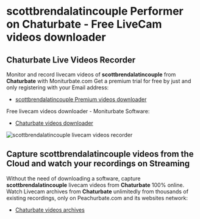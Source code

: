 # scottbrendalatincouple Performer on Chaturbate - Free LiveCam videos downloader

## Chaturbate Live Videos Recorder

Monitor and record livecam videos of **scottbrendalatincouple** from **Chaturbate** with Moniturbate.com
Get a premium trial for free by just and only registering with your Email address:
* [scottbrendalatincouple Premium videos downloader](https://moniturbate.com/request-demo-licence-key.html)

Free livecam videos downloader - Moniturbate Software:
* [Chaturbate videos downloader](https://moniturbate.com/moniturbate-download-software.html)

![scottbrendalatincouple livecam videos recorder](https://peachurnet.com/templates/moniturbate-software.png)


## Capture scottbrendalatincouple videos from the Cloud and watch your recordings on Streaming

Without the need of downloading a software, capture **scottbrendalatincouple** livecam videos from **Chaturbate** 100% online.
Watch Livecam archives from **Chaturbate** unlimitedly from thousands of existing recordings, only on Peachurbate.com and its websites network:
* [Chaturbate videos archives](https://peachurnet.com/)